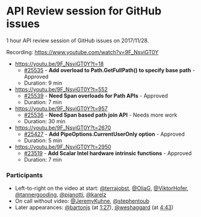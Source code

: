 # API Review session for GitHub issues

1 hour API review session of GitHub issues on 2017/11/28.

Recording: https://www.youtube.com/watch?v=9F_NsviGT0Y

* https://youtu.be/9F_NsviGT0Y?t=18
  * [#25535](https://github.com/dotnet/corefx/issues/25535) - **Add overload to Path.GetFullPath() to specify base path** - Approved
  * Duration: 9 min
* https://youtu.be/9F_NsviGT0Y?t=552
  * [#25539](https://github.com/dotnet/corefx/issues/25539) - **Need Span overloads for Path APIs** - Approved
  * Duration: 7 min
* https://youtu.be/9F_NsviGT0Y?t=957
  * [#25536](https://github.com/dotnet/corefx/issues/25536) - **Need Span based path join API** - Needs more work
  * Duration: 30 min
* https://youtu.be/9F_NsviGT0Y?t=2670
  * [#25427](https://github.com/dotnet/corefx/issues/25427) - **Add PipeOptions.CurrentUserOnly option** - Approved
  * Duration: 5 min
* https://youtu.be/9F_NsviGT0Y?t=2950
  * [#23519](https://github.com/dotnet/corefx/issues/23519) - **Add Scalar Intel hardware intrinsic functions** - Approved
  * Duration: 7 min


### Participants

  * Left-to-right on the video at start: [@terrajobst](https://github.com/terrajobst), [@OliaG](https://github.com/OliaG), [@ViktorHofer](https://github.com/ViktorHofer), [@tannergooding](https://github.com/tannergooding), [@pjanotti](https://github.com/pjanotti), [@karelz](https://github.com/karelz)
  * On call without video: [@JeremyKuhne](https://github.com/JeremyKuhne), [@stephentoub](https://github.com/stephentoub)
  * Later appearances: [@bartonjs](https://github.com/bartonjs) (at [1:27](https://youtu.be/9F_NsviGT0Y?t=87)), [@weshaggard](https://github.com/weshaggard) (at [4:43](https://youtu.be/9F_NsviGT0Y?t=283))
